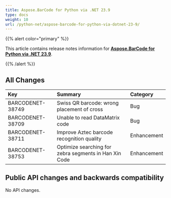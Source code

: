 ```yaml
---
title: Aspose.BarCode for Python via .NET 23.9
type: docs
weight: 10
url: /python-net/aspose-barcode-for-python-via-dotnet-23-9/
---
```


{{% alert color="primary" %}} 

This article contains release notes information for [**Aspose.BarCode for Python via .NET 23.9**](https://releases.aspose.com/barcode/python-net/).

{{% /alert %}} 
## **All Changes**

|**Key**|**Summary**|**Category**|
| :- | :- | :- |
|BARCODENET-38749|Swiss QR barcode: wrong placement of cross|Bug|
|BARCODENET-38709|Unable to read DataMatrix code|Bug|
|BARCODENET-38711|Improve Aztec barcode recognition quality|Enhancement|
|BARCODENET-38753|Optimize searching for zebra segments in Han Xin Code|Enhancement|

## Public API changes and backwards compatibility

No API changes.